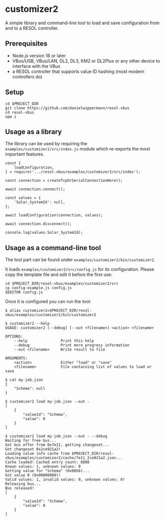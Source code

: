 # customizer2

A simple library and command-line tool to load and save configuration from and to a RESOL controller.


## Prerequisites

- Node.js version 16 or later
- VBus/USB, VBus/LAN, DL2, DL3, KM2 or DL2Plus or any other device to interface with the VBus
- a RESOL controller that supports value ID hashing (most modern controllers do)


## Setup

```
cd $PROJECT_DIR
git clone https://github.com/danielwippermann/resol-vbus
cd resol-vbus
npm i
```


## Usage as a library

The library can be used by requiring the `examples/customizer2/src/index.js` module which
re-exports the most important features.

```
const {
    loadConfiguration,
} = require('.../resol-vbus/examples/customizer2/src/index');

const connection = createTcpOrSerialConnectionHere();

await connection.connect();

const values = {
    'Solar_SystemId': null,
};

await loadConfiguration(connection, values);

await connection.disconnect();

console.log(values.Solar_SystemId);
```


## Usage as a command-line tool

The tool part can be found under `examples/customizer2/bin/customizer2`.

It loads `examples/customizer2/src/config.js` for its configuration. Please copy the template
file and edit it before the first use:

```
cd $PROJECT_DIR/resol-vbus/examples/customizer2/src
cp config-example.js config.js
$EDITOR config.js
```

Once it is configured you can run the tool:

```
$ alias customizer2=$PROJECT_DIR/resol-vbus/examples/customizer2/bin/customizer2

$ customizer2 --help
USAGE: customizer2 [--debug] [--out <filename>] <action> <filename>

OPTIONS:
    --help               Print this help
    --debug              Print more progress information
    --out <filename>     Write result to file

ARGUMENTS:
    <action>             Either "load" or "save"
    <filename>           File containing list of values to load or save

$ cat my-job.json
{
    "Schema": null
}

$ customizer2 load my-job.json --out -
[
    {
        "valueId": "Schema",
        "value": 0
    }
]

$ customizer2 load my-job.json --out - --debug
Waiting for free bus...
Got bus offer from 0x7e11, getting changeset...
Got changeset 0x2ce921a2!
Loading value info cache from $PROJECT_DIR/resol-vbus/examples/customizer2/cache/7e11_2ce921a2.json...
Cache loaded! Cached entry count: 8888
Known values: 1, unknown values: 0
Getting value for "Schema" (0x0056)...
Got value 0 (0x00000000)!
Valid values: 1, invalid values: 0, unknown values: 0!
Releasing bus...
Bus released!
[
    {
        "valueId": "Schema",
        "value": 0
    }
]
```
